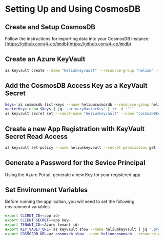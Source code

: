 # Setting Up and Using CosmosDB

## Create and Setup CosmosDB
 Follow the instructions for importing data into your CosmosDB instance: [https://github.com/4-co/imdb](https://github.com/4-co/imdb)

## Create an Azure KeyVault
```bash 
az keyvault create --name "heliumkeyvault" --resource-group "helium" --location "eastus"
```

## Add the CosmosDB Access Key as a KeyVault Secret
```bash
keys=`az cosmosdb list-keys --name heliumcosmosdb --resource-group helium`
masterKey=`echo $keys | jq '.primaryMasterKey' | tr -d '"'`
az keyvault secret set --vault-name "heliumkeyvault" --name "cosmosDBkey" --value "$masterKey"
```

## Create a new App Registration with KeyVault Secret Read Access

```bash
az keyvault set-policy --name heliumkeyvault --secret-permissions get --spn <app id>
```

## Generate a Password for the Sevice Principal
Using the Azure Portal, generate a new Key for your registered app.

## Set Environment Variables
Before running the application, you will need to set the following environment variables.
```bash
export CLIENT_ID=<app id>
export CLIENT_SECRET=<app key>
export TENANT_ID=<Azure tenant id>
export KEY_VAULT_URL=`az keyvault show --name heliumkeyvault | jq '.properties.vaultUri' | tr -d '"'`
export COSMOSDB_URL=az cosmosdb show --name heliumcosmosdb --resource-group helium | jq '.documentEndpoint' | tr -d '"'
```